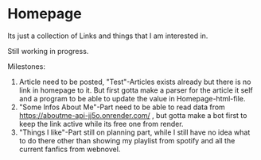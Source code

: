 # Homepage

Its just a collection of Links and things that I am interested in.

Still working in progress.

Milestones:

1. Article need to be posted, "Test"-Articles exists already but there is no link in homepage to it. But first gotta make a parser for the article it self and a program to be able to update the value in Homepage-html-file.
2. "Some Infos About Me"-Part need to be able to read data from https://aboutme-api-jj5o.onrender.com/ , but gotta make a bot first to keep the link active while its free one from render.
3. "Things I like"-Part still on planning part, while I still have no idea what to do there other than showing my playlist from spotify and all the current fanfics from webnovel.

